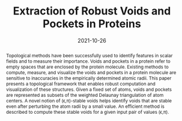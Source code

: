 ---
title: "Extraction of Robust Voids and Pockets in Proteins"
collection: publications
date: 2021-10-26
venue: 'EuroVis 2013'
bibid: 'SridharamurthyetalEuroVis2013'
permalink: /publication/SridharamurthyetalEuroVis2013
paperurl: '/files/SridharamurthyetalEuroVis2013.pdf'
image: '/files/SridharamurthyetalEuroVis2013.PNG'
doi: '10.2312/PE.EUROVISSHORT.EUROVISSHORT2013.067-071'
doiurl: 'https://doi.org/10.2312/pe.eurovisshort.eurovisshort2013.067-071'
abstract: 'Topological methods have been successfully used to identify features in scalar fields and to measure their importance. Voids and pockets in a protein refer to empty spaces that are enclosed by the protein molecule. Existing methods to compute, measure, and visualize the voids and pockets in a protein molecule are sensitive to inaccuracies in the empirically determined atomic radii. This paper presents a topological framework that enables robust computation and visualization of these structures. Given a fixed set of atoms, voids and pockets are represented as subsets of the weighted Delaunay triangulation of atom centers. A novel notion of (ϵ,π)-stable voids helps identify voids that are stable even after perturbing the atom radii by a small value. An efficient method is described to compute these stable voids for a given input pair of values (ϵ,π).'
year: '2022'
citation: ' <u>Raghavendra Sridharamurthy</u>, Harish Doraiswamy, Siddharth Patel, Raghavan Varadarajan and Vijay Natarajan <i>&quot;Extraction of Robust Voids and Pockets in Proteins&quot;</i> EuroVis (Short Papers), 2013'
authors: ' <u>Raghavendra Sridharamurthy</u>, Harish Doraiswamy, Siddharth Patel, Raghavan Varadarajan and Vijay Natarajan'
bibtexCode: ' @inproceedings{SridharamurthyetalEuroVis2013, 
    url = {http://diglib.eg.org/handle/10.2312/PE.EuroVisShort.EuroVisShort2013.067-071}, 
    author = {Sridharamurthy, Raghavendra and Doraiswamy, Harish and Patel, Siddharth and Varadarajan, Raghavan and Natarajan, Vijay}, 
    keywords = {I.3.6 [Computer Graphics], Computer Graphics, Methodology and Techniques}, 
    title = {Extraction of Robust Voids and Pockets in Proteins}, conference = {EuroVis - Short Papers}, 
    publisher = {The Eurographics Association}, 
    year = {2013}}
'
---
